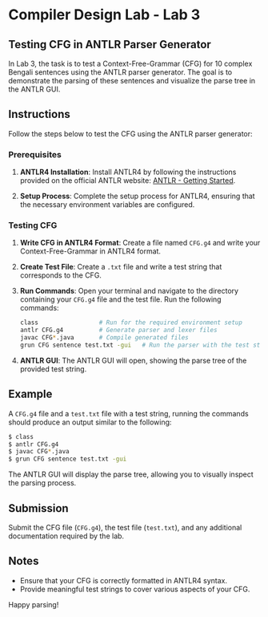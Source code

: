# Compiler Design Lab - Lab 3

## Testing CFG in ANTLR Parser Generator

In Lab 3, the task is to test a Context-Free-Grammar (CFG) for 10 complex Bengali sentences using the ANTLR parser generator. The goal is to demonstrate the parsing of these sentences and visualize the parse tree in the ANTLR GUI.

## Instructions

Follow the steps below to test the CFG using the ANTLR parser generator:

### Prerequisites

1. **ANTLR4 Installation**: Install ANTLR4 by following the instructions provided on the official ANTLR website: [ANTLR - Getting Started](https://www.antlr.org/getting-started.html).

2. **Setup Process**: Complete the setup process for ANTLR4, ensuring that the necessary environment variables are configured.

### Testing CFG

1. **Write CFG in ANTLR4 Format**: Create a file named `CFG.g4` and write your Context-Free-Grammar in ANTLR4 format.

2. **Create Test File**: Create a `.txt` file and write a test string that corresponds to the CFG.

3. **Run Commands**: Open your terminal and navigate to the directory containing your `CFG.g4` file and the test file. Run the following commands:

    ```bash
    class                 # Run for the required environment setup
    antlr CFG.g4          # Generate parser and lexer files
    javac CFG*.java       # Compile generated files
    grun CFG sentence test.txt -gui   # Run the parser with the test string
    ```

4. **ANTLR GUI**: The ANTLR GUI will open, showing the parse tree of the provided test string.

## Example

A `CFG.g4` file and a `test.txt` file with a test string, running the commands should produce an output similar to the following:

```bash
$ class
$ antlr CFG.g4
$ javac CFG*.java
$ grun CFG sentence test.txt -gui
```

The ANTLR GUI will display the parse tree, allowing you to visually inspect the parsing process.

## Submission

Submit the CFG file (`CFG.g4`), the test file (`test.txt`), and any additional documentation required by the lab.

## Notes

- Ensure that your CFG is correctly formatted in ANTLR4 syntax.
- Provide meaningful test strings to cover various aspects of your CFG.

Happy parsing!
